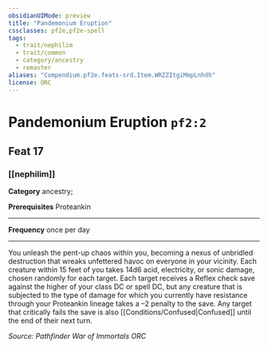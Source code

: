 ```yaml
---
obsidianUIMode: preview
title: "Pandemonium Eruption"
cssclasses: pf2e,pf2e-spell
tags:
  - trait/nephilim
  - trait/common
  - category/ancestry
  - remaster
aliases: "Compendium.pf2e.feats-srd.Item.WRZZItgiMmpLnhdh"
license: ORC
---
```

# Pandemonium Eruption `pf2:2`
## Feat 17
### [[nephilim]]

**Category** ancestry; 



**Prerequisites** Proteankin
* * *
**Frequency** once per day

* * *

You unleash the pent-up chaos within you, becoming a nexus of unbridled destruction that wreaks unfettered havoc on everyone in your vicinity. Each creature within 15 feet of you takes 14d6 acid, electricity, or sonic damage, chosen randomly for each target. Each target receives a Reflex check save against the higher of your class DC or spell DC, but any creature that is subjected to the type of damage for which you currently have resistance through your Proteankin lineage takes a –2 penalty to the save. Any target that critically fails the save is also [[Conditions/Confused|Confused]] until the end of their next turn.

*Source: Pathfinder War of Immortals*
*ORC*